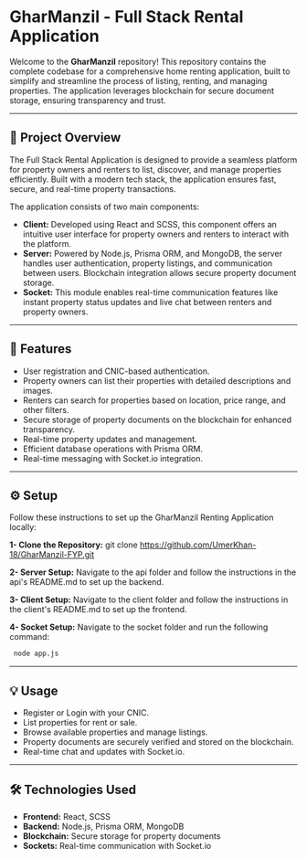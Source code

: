 # GharManzil - Full Stack Rental Application

Welcome to the **GharManzil** repository! This repository contains the complete codebase for a comprehensive home renting application, built to simplify and streamline the process of listing, renting, and managing properties. The application leverages blockchain for secure document storage, ensuring transparency and trust.

---

## 🚀 **Project Overview**
The Full Stack Rental Application is designed to provide a seamless platform for property owners and renters to list, discover, and manage properties efficiently. Built with a modern tech stack, the application ensures fast, secure, and real-time property transactions.

The application consists of two main components:

- **Client:** Developed using React and SCSS, this component offers an intuitive user interface for property owners and renters to interact with the platform.
- **Server:** Powered by Node.js, Prisma ORM, and MongoDB, the server handles user authentication, property listings, and communication between users. Blockchain integration allows secure property document storage.
- **Socket:** This module enables real-time communication features like instant property status updates and live chat between renters and property owners.

---

## 📌 **Features**
- User registration and CNIC-based authentication.
- Property owners can list their properties with detailed descriptions and images.
- Renters can search for properties based on location, price range, and other filters.
- Secure storage of property documents on the blockchain for enhanced transparency.
- Real-time property updates and management.
- Efficient database operations with Prisma ORM.
- Real-time messaging with Socket.io integration.

---

## ⚙️ **Setup**
Follow these instructions to set up the GharManzil Renting Application locally:

**1- Clone the Repository:** git clone https://github.com/UmerKhan-18/GharManzil-FYP.git

**2- Server Setup:** Navigate to the api folder and follow the instructions in the api's README.md to set up the backend.

**3- Client Setup:** Navigate to the client folder and follow the instructions in the client's README.md to set up the frontend.

**4- Socket Setup:** Navigate to the socket folder and run the following command:
   ```bash
    node app.js
   ```
---

## 💡 **Usage**
- Register or Login with your CNIC.
- List properties for rent or sale.
- Browse available properties and manage listings.
- Property documents are securely verified and stored on the blockchain.
- Real-time chat and updates with Socket.io.

---

## 🛠 **Technologies Used**
- **Frontend:** React, SCSS
- **Backend:** Node.js, Prisma ORM, MongoDB
- **Blockchain:** Secure storage for property documents
- **Sockets:** Real-time communication with Socket.io


